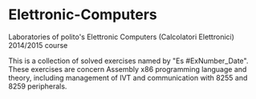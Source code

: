 # Elettronic-Computers
Laboratories of polito's Elettronic Computers (Calcolatori Elettronici) 2014/2015 course


This is a collection of solved exercises named by "Es #ExNumber_Date".
These exercises are concern Assembly x86 programming language and theory, including management of IVT and communication with 8255 and 8259 peripherals.
